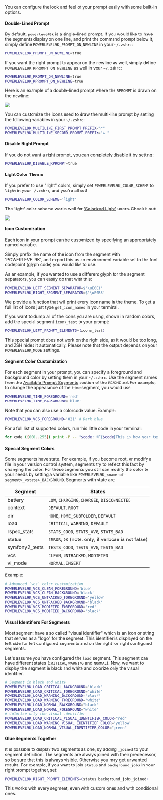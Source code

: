 You can configure the look and feel of your prompt easily with some built-in
options.

#### Double-Lined Prompt

By default, `powerlevel9k` is a single-lined prompt. If you would like to have
the segments display on one line, and print the command prompt below it, simply
define `POWERLEVEL9K_PROMPT_ON_NEWLINE` in your `~/.zshrc`:
```zsh
POWERLEVEL9K_PROMPT_ON_NEWLINE=true
```

If you want the right prompt to appear on the newline as well, simply
define `POWERLEVEL9K_RPROMPT_ON_NEWLINE` as well in your `~/.zshrc`:
```zsh
POWERLEVEL9K_PROMPT_ON_NEWLINE=true
POWERLEVEL9K_RPROMPT_ON_NEWLINE=true
```
Here is an example of a double-lined prompt where the `RPROMPT` is drawn on the newline:

![](http://bhilburn.org/content/images/2015/03/double-line.png)

You can customize the icons used to draw the multi-line prompt by setting the
following variables in your `~/.zshrc`:
```zsh
POWERLEVEL9K_MULTILINE_FIRST_PROMPT_PREFIX="↱"
POWERLEVEL9K_MULTILINE_SECOND_PROMPT_PREFIX="↳ "
```

#### Disable Right Prompt

If you do not want a right prompt, you can completely disable it by setting:
```zsh
POWERLEVEL9K_DISABLE_RPROMPT=true
```

#### Light Color Theme

If you prefer to use "light" colors, simply set `POWERLEVEL9K_COLOR_SCHEME`
to `light` in your `~/.zshrc`, and you're all set!
```zsh
POWERLEVEL9K_COLOR_SCHEME='light'
```
The 'light' color scheme works well for ['Solarized
Light'](https://github.com/altercation/solarized) users. Check it out:

![](http://bhilburn.org/content/images/2015/03/solarized-light.png)

#### Icon Customization

Each icon in your prompt can be customized by specifying an appropriately named variable. 

Simply prefix the name of the icon from the segment with 'POWERLEVEL9K', and export this as an environment variable set to the font codepoint (glyph code) you would like to use.

As an example, if you wanted to use a different glyph for the segment separators, you can easily do that with this:
```zsh
POWERLEVEL9K_LEFT_SEGMENT_SEPARATOR=$'\uE0B1'
POWERLEVEL9K_RIGHT_SEGMENT_SEPARATOR=$'\uE0B3'
```
We provide a function that will print every icon name in the theme. To get a full list of icons just type `get_icon_names` in your terminal.

If you want to dump all of the icons you are using, shown in random colors, add the special segment `icons_test` to your prompt:
```zsh
POWERLEVEL9K_LEFT_PROMPT_ELEMENTS=(icons_test)
```
This special prompt does not work on the right side, as it would be too long,
and ZSH hides it automatically. Please note that the output depends on
your `POWERLEVEL9K_MODE` settings.

#### Segment Color Customization

For each segment in your prompt, you can specify a foreground and background
color by setting them in your `~/.zshrc`. Use the segment names from the [Available Prompt Segments](https://github.com/bhilburn/powerlevel9k/blob/master/README.md#available-prompt-segments) section of the `README.md`. For example, to change the appearance of the `time` segment, you would use:
```zsh
POWERLEVEL9K_TIME_FOREGROUND='red'
POWERLEVEL9K_TIME_BACKGROUND='blue'
```
Note that you can also use a colorcode value. Example:
```zsh
POWERLEVEL9K_VCS_FOREGROUND='021' # Dark blue
```
For a full list of supported colors, run this little code in your terminal:

```zsh
for code ({000..255}) print -P -- "$code: %F{$code}This is how your text would look like%f"
```

#### Special Segment Colors

Some segments have state. For example, if you become root, or modify a file in your version
control system, segments try to reflect this fact by changing the color.
For these segments you still can modify the color to your needs by setting a variable like 
`POWERLEVEL9K_<name-of-segment>_<state>_BACKGROUND`.
Segments with state are:

| Segment        | States                                              |
|----------------|-----------------------------------------------------|
| battery        | `LOW`, `CHARGING`, `CHARGED`, `DISCONNECTED`        |
| context        | `DEFAULT`, `ROOT`                                   |
| dir            | `HOME`, `HOME_SUBFOLDER`, `DEFAULT`                 |
| load           | `CRITICAL`, `WARNING`, `DEFAULT`                    |
| rspec_stats    | `STATS_GOOD`, `STATS_AVG`, `STATS_BAD`              |
| status         | `ERROR`, `OK` (note: only, if verbose is not false) |
| symfony2_tests | `TESTS_GOOD`, `TESTS_AVG`, `TESTS_BAD`              |
| vcs            | `CLEAN`, `UNTRACKED`, `MODIFIED`                    |
| vi_mode        | `NORMAL`, `INSERT`                                  |

Example:
```zsh
# Advanced `vcs` color customization
POWERLEVEL9K_VCS_CLEAN_FOREGROUND='blue'
POWERLEVEL9K_VCS_CLEAN_BACKGROUND='black'
POWERLEVEL9K_VCS_UNTRACKED_FOREGROUND='yellow'
POWERLEVEL9K_VCS_UNTRACKED_BACKGROUND='black'
POWERLEVEL9K_VCS_MODIFIED_FOREGROUND='red'
POWERLEVEL9K_VCS_MODIFIED_BACKGROUND='black'
```

#### Visual Identifiers For Segments

Most segment have a so called "visual identifier" which is an icon or string that serves as a "logo" for the segment. This identifier is displayed on the left side for left configured segments and on the right for right configured segments.

Let's assume you have configured the `load` segment. This segment can have different states (`CRITICAL`, `WARNING` and `NORMAL`). Now, we want to display the segment in black and white and colorize only the visual identifier.
```zsh
# Segment in black and white
POWERLEVEL9K_LOAD_CRITICAL_BACKGROUND="black"
POWERLEVEL9K_LOAD_CRITICAL_FOREGROUND="white"
POWERLEVEL9K_LOAD_WARNING_BACKGROUND="black"
POWERLEVEL9K_LOAD_WARNING_FOREGROUND="white"
POWERLEVEL9K_LOAD_NORMAL_BACKGROUND="black"
POWERLEVEL9K_LOAD_NORMAL_FOREGROUND="white"
# Colorize only the visual identifier
POWERLEVEL9K_LOAD_CRITICAL_VISUAL_IDENTIFIER_COLOR="red"
POWERLEVEL9K_LOAD_WARNING_VISUAL_IDENTIFIER_COLOR="yellow"
POWERLEVEL9K_LOAD_NORMAL_VISUAL_IDENTIFIER_COLOR="green"
```
#### Glue Segments Together

It is possible to display two segments as one, by adding `_joined` to your segment definition. The segments are always joined with their predecessor, so be sure that this is always visible. Otherwise you may get unwanted results. For example, if you want to join `status` and `background_jobs` in your right prompt together, set:
```zsh
POWERLEVEL9K_RIGHT_PROMPT_ELEMENTS=(status background_jobs_joined)
```
This works with every segment, even with custom ones and with conditional ones.